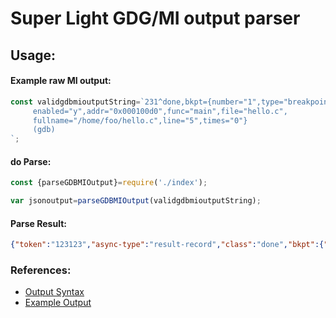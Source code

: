 # Super Light GDG/MI output parser

## Usage:
#### Example raw MI output:
```javascript
const validgdbmioutputString=`231^done,bkpt={number="1",type="breakpoint",disp="keep",
     enabled="y",addr="0x000100d0",func="main",file="hello.c",
     fullname="/home/foo/hello.c",line="5",times="0"}
     (gdb)
`;
```
#### do Parse:
```javascript
const {parseGDBMIOutput}=require('./index');

var jsonoutput=parseGDBMIOutput(validgdbmioutputString);
```
#### Parse Result:
```json
{"token":"123123","async-type":"result-record","class":"done","bkpt":{"number":"1","type":"breakpoint","disp":"keep","enabled":"y","addr":"0x000100d0","func":"main","file":"hello.c","fullname":"/home/foo/hello.c","line":"5","times":"0"}}
```

### References:
- [Output Syntax](https://www.zeuthen.desy.de/dv/documentation/unixguide/infohtml/gdb/GDB_002fMI-Output-Syntax.html#GDB_002fMI-Output-Syntax)
- [Example Output](https://www.zeuthen.desy.de/dv/documentation/unixguide/infohtml/gdb/GDB_002fMI-Breakpoint-Commands.html#GDB_002fMI-Breakpoint-Commands)
